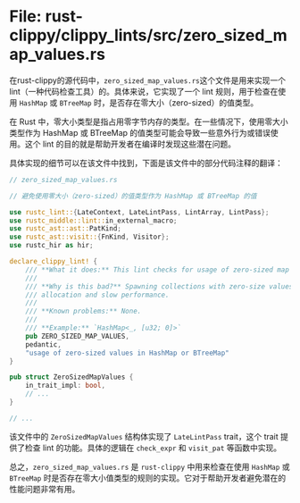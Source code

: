 # File: rust-clippy/clippy_lints/src/zero_sized_map_values.rs

在rust-clippy的源代码中，`zero_sized_map_values.rs`这个文件是用来实现一个 lint（一种代码检查工具）的。具体来说，它实现了一个 lint 规则，用于检查在使用 `HashMap` 或 `BTreeMap` 时，是否存在零大小（zero-sized）的值类型。

在 Rust 中，零大小类型是指占用零字节内存的类型。在一些情况下，使用零大小类型作为 HashMap 或 BTreeMap 的值类型可能会导致一些意外行为或错误使用。这个 lint 的目的就是帮助开发者在编译时发现这些潜在问题。

具体实现的细节可以在该文件中找到，下面是该文件中的部分代码注释的翻译：

```rust
// zero_sized_map_values.rs

// 避免使用零大小（zero-sized）的值类型作为 HashMap 或 BTreeMap 的值

use rustc_lint::{LateContext, LateLintPass, LintArray, LintPass};
use rustc_middle::lint::in_external_macro;
use rustc_ast::ast::PatKind;
use rustc_ast::visit::{FnKind, Visitor};
use rustc_hir as hir;

declare_clippy_lint! {
    /// **What it does:** This lint checks for usage of zero-sized map values
    ///
    /// **Why is this bad?** Spawning collections with zero-size values can lead to excessive memory
    /// allocation and slow performance.
    ///
    /// **Known problems:** None.
    ///
    /// **Example:** `HashMap<_, [u32; 0]>`
    pub ZERO_SIZED_MAP_VALUES,
    pedantic,
    "usage of zero-sized values in HashMap or BTreeMap"
}

pub struct ZeroSizedMapValues {
    in_trait_impl: bool,
    // ...
}

// ...
```

该文件中的 `ZeroSizedMapValues` 结构体实现了 `LateLintPass` trait，这个 trait 提供了检查 lint 的功能。具体的逻辑在 `check_expr` 和 `visit_pat` 等函数中实现。

总之，`zero_sized_map_values.rs` 是 `rust-clippy` 中用来检查在使用 `HashMap` 或 `BTreeMap` 时是否存在零大小值类型的规则的实现。它对于帮助开发者避免潜在的性能问题非常有用。

